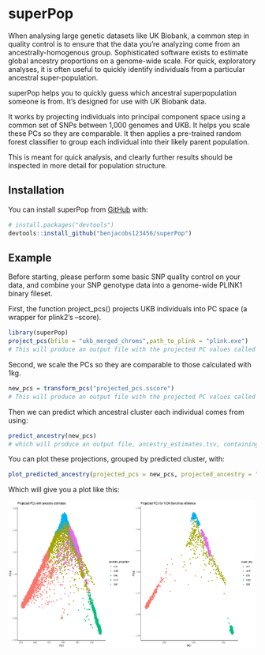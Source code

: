 
<!-- README.md is generated from README.Rmd. Please edit that file -->

# superPop

<!-- badges: start -->

<!-- badges: end -->

When analysing large genetic datasets like UK Biobank, a common step in
quality control is to ensure that the data you’re analyzing come from an
ancestrally-homogenous group. Sophisticated software exists to estimate
global ancestry proportions on a genome-wide scale. For quick,
exploratory analyses, it is often useful to quickly identify individuals
from a particular ancestral super-population.

superPop helps you to quickly guess which ancestral superpopulation
someone is from. It’s designed for use with UK Biobank data.

It works by projecting individuals into principal component space using
a common set of SNPs between 1,000 genomes and UKB. It helps you scale
these PCs so they are comparable. It then applies a pre-trained random
forest classifier to group each individual into their likely parent
population.

This is meant for quick analysis, and clearly further results should be
inspected in more detail for population structure.

## Installation

You can install superPop from [GitHub](https://github.com/) with:

``` r
# install.packages("devtools")
devtools::install_github("benjacobs123456/superPop")
```

## Example

Before starting, please perform some basic SNP quality control on your
data, and combine your SNP genotype data into a genome-wide PLINK1
binary fileset.

First, the function project\_pcs() projects UKB individuals into PC
space (a wrapper for plink2’s –score).

``` r
library(superPop)
project_pcs(bfile = "ukb_merged_chroms",path_to_plink = "plink.exe")
# This will produce an output file with the projected PC values called "projected_pcs.sscore"
```

Second, we scale the PCs so they are comparable to those calculated with
1kg.

``` r
new_pcs = transform_pcs("projected_pcs.sscore")
# This will produce an output file with the projected PC values called "projected_pcs.sscore"
```

Then we can predict which ancestral cluster each individual comes from
using:

``` r
predict_ancestry(new_pcs)
# which will produce an output file, ancestry_estimates.tsv, containing estimates for each individual. 
```

You can plot these projections, grouped by predicted cluster, with:

``` r
plot_predicted_ancestry(projected_pcs = new_pcs, projected_ancestry = "ancestry_estimates.tsv")
```

Which will give you a plot like this:

<img src="https://github.com/benjacobs123456/superPop/blob/master/ancestry_estimates_plot.png" width="500" height="300">
